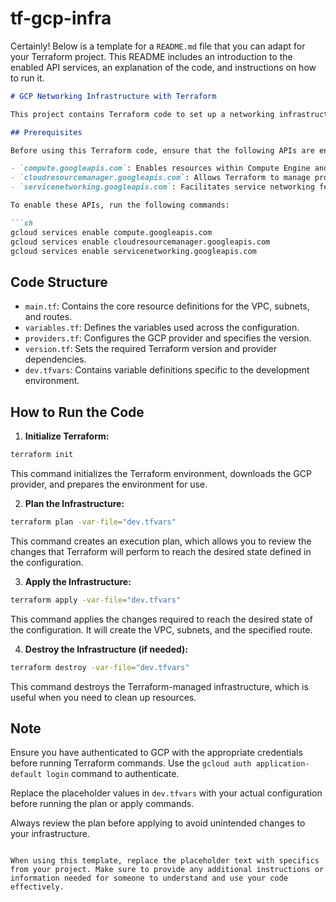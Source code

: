 # tf-gcp-infra

Certainly! Below is a template for a `README.md` file that you can adapt for your Terraform project. This README includes an introduction to the enabled API services, an explanation of the code, and instructions on how to run it.

```markdown
# GCP Networking Infrastructure with Terraform

This project contains Terraform code to set up a networking infrastructure in Google Cloud Platform (GCP). It creates a Virtual Private Cloud (VPC) with specific subnets for a web application and a database, without any default routes.

## Prerequisites

Before using this Terraform code, ensure that the following APIs are enabled in your GCP project:

- `compute.googleapis.com`: Enables resources within Compute Engine and is required to create VPCs, subnets, and related resources.
- `cloudresourcemanager.googleapis.com`: Allows Terraform to manage project-level resources and permissions.
- `servicenetworking.googleapis.com`: Facilitates service networking features like VPC peering, needed for secure connections between Google services and your VPC.

To enable these APIs, run the following commands:

```sh
gcloud services enable compute.googleapis.com
gcloud services enable cloudresourcemanager.googleapis.com
gcloud services enable servicenetworking.googleapis.com
```

## Code Structure

- `main.tf`: Contains the core resource definitions for the VPC, subnets, and routes.
- `variables.tf`: Defines the variables used across the configuration.
- `providers.tf`: Configures the GCP provider and specifies the version.
- `version.tf`: Sets the required Terraform version and provider dependencies.
- `dev.tfvars`: Contains variable definitions specific to the development environment.

## How to Run the Code

1. **Initialize Terraform:**

```sh
terraform init
```

This command initializes the Terraform environment, downloads the GCP provider, and prepares the environment for use.

2. **Plan the Infrastructure:**

```sh
terraform plan -var-file="dev.tfvars"
```

This command creates an execution plan, which allows you to review the changes that Terraform will perform to reach the desired state defined in the configuration.

3. **Apply the Infrastructure:**

```sh
terraform apply -var-file="dev.tfvars"
```

This command applies the changes required to reach the desired state of the configuration. It will create the VPC, subnets, and the specified route.

4. **Destroy the Infrastructure (if needed):**

```sh
terraform destroy -var-file="dev.tfvars"
```

This command destroys the Terraform-managed infrastructure, which is useful when you need to clean up resources.

## Note

Ensure you have authenticated to GCP with the appropriate credentials before running Terraform commands. Use the `gcloud auth application-default login` command to authenticate.

Replace the placeholder values in `dev.tfvars` with your actual configuration before running the plan or apply commands.

Always review the plan before applying to avoid unintended changes to your infrastructure.
```

When using this template, replace the placeholder text with specifics from your project. Make sure to provide any additional instructions or information needed for someone to understand and use your code effectively.